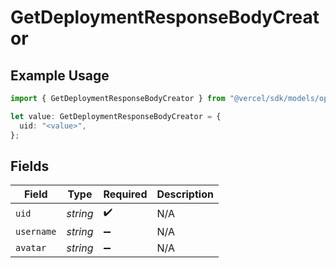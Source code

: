 # GetDeploymentResponseBodyCreator

## Example Usage

```typescript
import { GetDeploymentResponseBodyCreator } from "@vercel/sdk/models/operations/getdeployment.js";

let value: GetDeploymentResponseBodyCreator = {
  uid: "<value>",
};
```

## Fields

| Field              | Type               | Required           | Description        |
| ------------------ | ------------------ | ------------------ | ------------------ |
| `uid`              | *string*           | :heavy_check_mark: | N/A                |
| `username`         | *string*           | :heavy_minus_sign: | N/A                |
| `avatar`           | *string*           | :heavy_minus_sign: | N/A                |